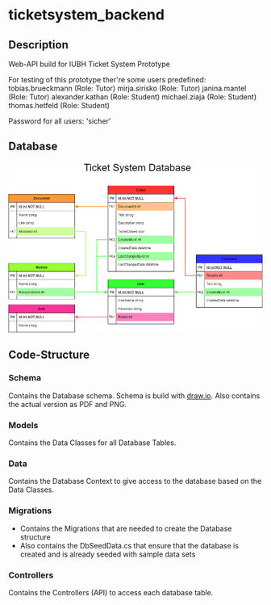 # ticketsystem_backend
## Description
Web-API build for IUBH Ticket System Prototype

For testing of this prototype ther're some users predefined:
tobias.brueckmann (Role: Tutor)
mirja.sirisko (Role: Tutor)
janina.mantel (Role: Tutor)
alexander.kathan (Role: Student)
michael.ziaja (Role: Student)
thomas.hetfeld (Role: Student)

Password for all users: 'sicher'

## Database
![Database Schema](./Schema/TicketSystemDb.png "Database Schema")

## Code-Structure
### Schema
Contains the Database schema.
Schema is build with [draw.io](https://draw.io).
Also contains the actual version as PDF and PNG.

### Models
Contains the Data Classes for all Database Tables.

### Data
Contains the Database Context to give access to the database based on the Data Classes.

### Migrations
- Contains the Migrations that are needed to create the Database structure
- Also contains the DbSeedData.cs that ensure that the database is created and is already seeded with sample data sets

### Controllers
Contains the Controllers (API) to access each database table.
